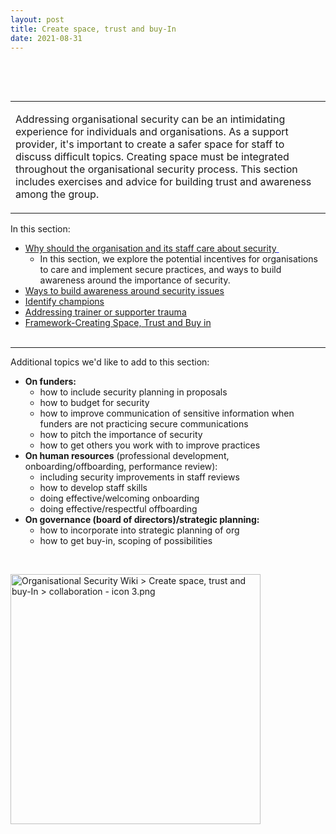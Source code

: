 ```yaml
---
layout: post
title: Create space, trust and buy-In
date: 2021-08-31
---
```


<body class="mceContentBody aui-theme-default wiki-content fullsize">
<p> </p> <div class="contentLayout2">
<div class="columnLayout two-equal" data-layout="two-equal">
<div class="cell normal" data-type="normal">
<div class="innerCell">
<p class="auto-cursor-target"><br/></p><table class="wrapped confluenceTable"><colgroup><col/></colgroup><tbody><tr><td class="confluenceTd"><p><span>Addressing organisational security can be an intimidating experience for individuals and organisations. As a support provider, it's important to create a safer space for staff to discuss difficult topics. Creating space must be integrated throughout the organisational security process. This section includes exercises and advice for building trust and awareness among the group.</span></p></td></tr></tbody></table><p>In this section:</p><ul><li><span style="color: rgb(0,0,238);"><span style="text-decoration: underline;"><a class="confluence-link" data-base-url="https://orgsec.community" data-linked-resource-default-alias="Why should the organisation and its staff care about security" data-linked-resource-id="1015906" data-linked-resource-type="page" data-linked-resource-version="3" href="/display/OS/Why+should+the+organisation+and+its+staff+care+about+security">Why should the organisation and its staff care about security</a> </span></span><ul><li>In this section, we explore the potential incentives for organisations to care and implement secure practices, and ways to build awareness around the importance of security.</li></ul></li><li><span style="color: rgb(0,0,238);"><span style="text-decoration: underline;"><a class="confluence-link" data-base-url="https://orgsec.community" data-linked-resource-default-alias="Ways to build awareness around security issues" data-linked-resource-id="1015912" data-linked-resource-type="page" data-linked-resource-version="6" href="/display/OS/Ways+to+build+awareness+around+security+issues">Ways to build awareness around security issues</a></span></span></li><li><span style="color: rgb(0,0,238);"><span style="text-decoration: underline;"><a class="confluence-link" data-base-url="https://orgsec.community" data-linked-resource-default-alias="Identify champions" data-linked-resource-id="1015907" data-linked-resource-type="page" data-linked-resource-version="4" href="/display/OS/Identify+champions">Identify champions</a></span></span></li><li><span style="color: rgb(0,0,238);"><span style="text-decoration: underline;"><a class="confluence-link" data-base-url="https://orgsec.community" data-linked-resource-default-alias="Addressing trainer or supporter trauma" data-linked-resource-id="1015909" data-linked-resource-type="page" data-linked-resource-version="7" href="/display/OS/Addressing+trainer+or+supporter+trauma">Addressing trainer or supporter trauma</a><br/></span></span></li><li><span style="color: rgb(0,0,238);"><a class="confluence-link" data-base-url="https://orgsec.community" data-linked-resource-default-alias="Framework-Creating Space, Trust and Buy in" data-linked-resource-id="1015911" data-linked-resource-type="page" data-linked-resource-version="2" href="/display/OS/Framework-Creating+Space%2C+Trust+and+Buy+in">Framework-Creating Space, Trust and Buy in</a></span><br/><span style="color: rgb(0,0,238);"><br/></span></li></ul><hr/><p>Additional topics we'd like to add to this section:</p><ul><li><strong>On funders:</strong><br class="atl-forced-newline"/><ul><li>how to include security planning in proposals</li><li>how to budget for security</li><li>how to improve communication of sensitive information when funders are not practicing secure communications</li><li>how to pitch the importance of security</li><li>how to get others you work with to improve practices</li></ul></li><li><strong>On human resources</strong> (professional development, onboarding/offboarding, performance review):<ul><li>including security improvements in staff reviews</li><li>how to develop staff skills</li><li>doing effective/welcoming onboarding</li><li>doing effective/respectful offboarding</li></ul></li><li><strong>On governance (board of directors)/strategic planning:</strong><ul><li>how to incorporate into strategic planning of org</li><li>how to get buy-in, scoping of possibilities</li></ul></li></ul><p><br/></p></div>
</div>
<div class="cell normal" data-type="normal">
<div class="innerCell">
<p><img class="confluence-embedded-image image-center" data-base-url="https://orgsec.community" data-image-height="2000" data-image-src="/download/attachments/1015905/collaboration%20-%20icon%203.png?version=1&amp;modificationDate=1591326561000&amp;api=v2" data-image-width="2000" data-linked-resource-container-id="1015905" data-linked-resource-container-version="7" data-linked-resource-content-type="image/png" data-linked-resource-default-alias="collaboration - icon 3.png" data-linked-resource-id="14286856" data-linked-resource-type="attachment" data-linked-resource-version="1" data-location="Organisational Security Wiki &gt; Create space, trust and buy-In &gt; collaboration - icon 3.png" data-unresolved-comment-count="0" height="400" src="/download/attachments/1015905/collaboration%20-%20icon%203.png?version=1&amp;modificationDate=1591326561000&amp;api=v2" title="Organisational Security Wiki &gt; Create space, trust and buy-In &gt; collaboration - icon 3.png"/></p></div>
</div>
</div>
</div>
<p> </p>
</body>